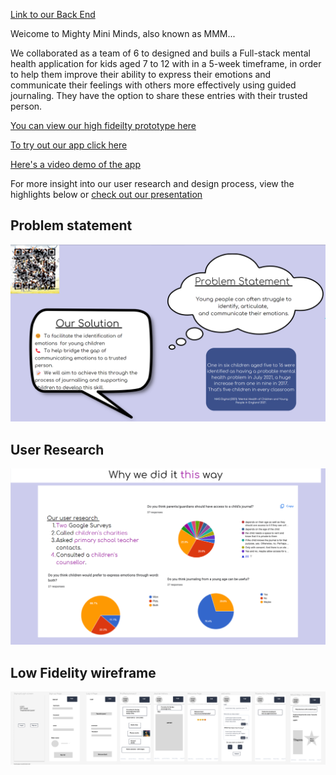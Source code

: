 [Link to our Back End](https://github.com/dlrodev92/mighty_mini_minds_backEnd)

Weicome to Mighty Mini Minds, also known as MMM... 

We collaborated as a team of 6 to designed and buils a Full-stack mental health application for kids aged 7 to 12 with in a 5-week timeframe, in order to help them improve their ability to express their emotions and communicate their feelings with others more effectively using guided journaling. They have the option to share these entries with their trusted person. 

[You can view our high fideilty prototype here](https://shorturl.at/bAHW4)

[To try out our app click here](https://wonderful-paletas-0c1299.netlify.app/)

[Here's a video demo of the app](https://www.youtube.com/watch?v=MhEH8YmNl_Y&ab_channel=GM)

For more insight into our user research and design process, view the highlights below or [check out our presentation](https://www.canva.com/design/DAFo4zRd770/eyrbLyuqBd3gvLHkk7FnFA/view?utm_content=DAFo4zRd770&utm_campaign=designshare&utm_medium=link&utm_source=publishsharelink)

## Problem statement
![problem_statement](./screenshots/problem_statement.png)
## User Research
![user_research](./screenshots/user_research.png)
## Low Fidelity wireframe
![low-fi_wireframe](./screenshots/low_fidelity_wireframe.png)



